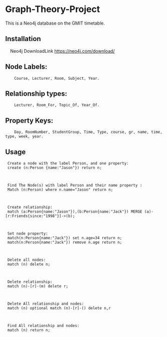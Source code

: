 # Graph-Theory-Project
 
 This is a Neo4j database on the GMIT timetable.
 
 ## Installation
     Neo4j DownloadLink https://neo4j.com/download/
     
 
 
 
 
## Node Labels: 
        Course, Lecturer, Room, Subject, Year.
         
 
## Relationship types: 
        Lecturer, Room_For, Topic_Of, Year_Of. 
        
    

## Property Keys: 
        Day, RoomNumber, StudentGroup, Time, Type, course, gr, name, time, type, week, year.        
 ##  Usage
     Create a node with the label Person, and one property: 
     create (n:Person {name:"Jason"}) return n;
     
     
     
     Find The Node(s) with label Person and their name property :
     Match (n:Person) where n.name="Jason" return n;
     
     
     
     Create relationship:
     match (a:Person{name:"Jason"}),(b:Person{name:"Jack"}) MERGE (a)-[r:Friends{since:"1998"}]->(b);
     
     
     
     Set node property:
     match(n:Person{name:"Jack"}) set n.age=34 return n;
     match(n:Person{name:"Jack"}) remove n.age return n;
     
     
     
     Delete all nodes:
     match (n) delete n;
     
     
     
     Delete relationship:
     match (n)-[r]-(m) delete r;
     
     
     
     Delete All relationship and nodes:
     match (n) optional match (n)-[r]-() delete n,r
     
     
     
     Find All relationship and nodes: 
     match (n) return n;
     

